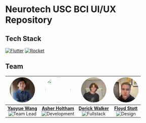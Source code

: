 # Neurotech USC BCI UI/UX Repository

## Tech Stack

[![Flutter][Flutter.dev]][Flutter-url]
[![Rocket][Rocket.dev]][Rocket-url]

## Team

| [<img src="Assets/Yaoyue.jpeg" width="80" height="80" style="border-radius: 50%;" />][Yaoyue-Contact] | [<img src="https://github.com/AsherHoltham.png" width="80" height="80" style="border-radius: 50%;" />][Asher-Contact] | [<img src="Assets/Derick.jpeg" width="80" height="80" style="border-radius: 50%;" />][Derick-Contact] | [<img src="Assets/Floyd.jpeg" width="80" height="80" style="border-radius: 50%;" />][Floyd-Contact] |
|:---:|:---:|:---:|:---:|
| **[Yaoyue Wang][Yaoyue-Contact]**<br>![Team Lead](https://img.shields.io/badge/-Team%20Lead-F9E795?style=flat-square) | **[Asher Holtham][Asher-Contact]**<br>![Development](https://img.shields.io/badge/-Development-2F3C7E?style=flat-square) | **[Derick Walker][Derick-Contact]**<br>![Fullstack](https://img.shields.io/badge/-Fullstack-AFD275?style=flat-square) | **[Floyd Stott][Floyd-Contact]**<br>![Design](https://img.shields.io/badge/-Design-F96167?style=flat-square) |

<!-- MARKDOWN LINKS & IMAGES -->
[Flutter-url]: https://flutter.dev/
[Flutter.dev]: https://img.shields.io/badge/Flutter-02569B?style=for-the-badge&logo=flutter&logoColor=white

[Rocket-url]: https://rocket.rs/
[Rocket.dev]: https://img.shields.io/badge/Rocket-E95C4B?style=for-the-badge&logo=rocket&logoColor=white

[Yaoyue-Contact]: https://www.linkedin.com/in/yaoyuewang/
[Asher-Contact]: https://www.linkedin.com/in/asher-holtham/
[Floyd-Contact]: https://www.linkedin.com/in/floydstott/
[Derick-Contact]: https://www.linkedin.com/in/derick-walker/

[Yaoyue-img]: Assets/Yaoyue.jpeg
[Asher-img]: https://github.com/AsherHoltham.png
[Floyd-img]: Assets/Floyd.jpeg
[Derick-img]: Assets/Derick.jpeg

[lead-clr]: #F9E795
[dev-clr]: #2F3C7E
[fullstack-clr]: #AFD275
[design-clr]: #F96167